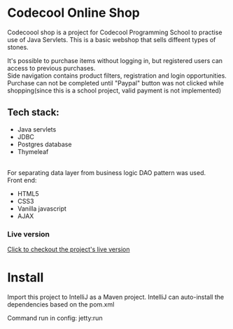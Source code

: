 
# Codecool Online Shop

Codecoool shop is a project for Codecool Programming School to practise use of Java Servlets. This is a basic webshop that sells diffeent types of stones. <br>

It's possible to purchase items without logging in, but registered users can access to previous purchases.
<br> Side navigation contains product filters, registration and login opportunities. 
<br> Purchase can not be completed until "Paypal" button was not clicked while shopping(since this is a school project, valid payment is not implemented)

## Tech stack:
 
 - Java servlets
 - JDBC
 - Postgres database
 - Thymeleaf

<br>
For separating data layer from business logic DAO pattern was used.
<br>
Front end:
 
 - HTML5
 - CSS3
 - Vanilla javascript
 - AJAX
 
 ### Live version
 <a href="https://stones-webshop.herokuapp.com/login">Click to checkout the project's live version</a>
 
# Install

Import this project to IntelliJ as a Maven project.
IntelliJ can auto-install the dependencies based on the pom.xml

Command run in config: jetty:run
